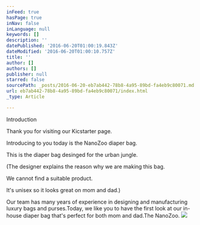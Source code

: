 ```yaml
---
inFeed: true
hasPage: true
inNav: false
inLanguage: null
keywords: []
description: ''
datePublished: '2016-06-20T01:00:19.843Z'
dateModified: '2016-06-20T01:00:10.757Z'
title: ''
author: []
authors: []
publisher: null
starred: false
sourcePath: _posts/2016-06-20-eb7ab442-78b8-4a95-89bd-fa4eb9c80071.md
url: eb7ab442-78b8-4a95-89bd-fa4eb9c80071/index.html
_type: Article

---
```

Introduction

Thank you
for visiting our Kicstarter page.

Introducing to you today is the NanoZoo diaper bag.

This is the diaper bag desinged for the urban jungle.

(The designer explains the reason
why we are making this bag.

We cannot find a suitable product.

It's unisex so it looks great on mom and dad.)

Our team has many years of experience in designing and manufacturing luxury bags and purses.Today, we like you to have the first look at our in-house diaper bag that's perfect for both mom and dad.The NanoZoo.
![](https://the-grid-user-content.s3-us-west-2.amazonaws.com/88dda7c3-36bc-4e98-b0fb-af444f0e8824.gif)